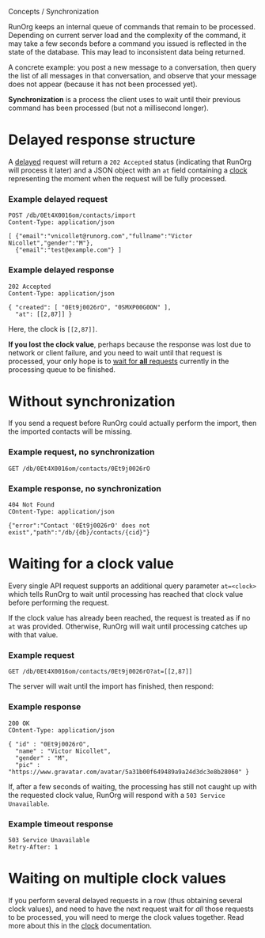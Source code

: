 Concepts / Synchronization

RunOrg keeps an internal queue of commands that remain to be
processed. Depending on current server load and the complexity of the
command, it may take a few seconds before a command you issued is
reflected in the state of the database. This may lead to inconsistent
data being returned.

A concrete example: you post a new message to a conversation, then
query the list of all messages in that conversation, and observe that
your message does not appear (because it has not been processed yet).

**Synchronization** is a process the client uses to wait until their
previous command has been processed (but not a millisecond longer).

# Delayed response structure

A [delayed](/docs/#/concept/delayed.md) request will return a `202
Accepted` status (indicating that RunOrg will process it later) and a
JSON object with an `at` field containing a
[clock](/docs/#/types/clock.js) representing the moment when the
request will be fully processed.

### Example delayed request
    POST /db/0Et4X0016om/contacts/import
    Content-Type: application/json 
   
    [ {"email":"vnicollet@runorg.com","fullname":"Victor Nicollet","gender":"M"}, 
      {"email":"test@example.com"} ]

### Example delayed response
    202 Accepted
    Content-Type: application/json

    { "created": [ "0Et9j0026rO", "0SMXP00G0ON" ],
      "at": [[2,87]] }

Here, the clock is `[[2,87]]`. 

**If you lost the clock value**, perhaps because the response was lost
due to network or client failure, and you need to wait until that
request is processed, your only hope is to [wait for **all**
requests](/docs/#/db/sync.js) currently in the processing queue to
be finished.

# Without synchronization

If you send a request before RunOrg could actually perform the import, then the
imported contacts will be missing. 

### Example request, no synchronization
    GET /db/0Et4X0016om/contacts/0Et9j0026rO
    
### Example response, no synchronization
    404 Not Found
    COntent-Type: application/json

    {"error":"Contact '0Et9j0026rO' does not exist","path":"/db/{db}/contacts/{cid}"}

# Waiting for a clock value

Every single API request supports an additional query parameter
`at=<clock>` which tells RunOrg to wait until processing has reached
that clock value before performing the request.

If the clock value has already been reached, the request is treated as
if no `at` was provided. Otherwise, RunOrg will wait until processing
catches up with that value.

### Example request
    GET /db/0Et4X0016om/contacts/0Et9j0026rO?at=[[2,87]]
    
The server will wait until the import has finished, then respond: 

### Example response
    200 OK
    COntent-Type: application/json

    { "id" : "0Et9j0026rO",
      "name" : "Victor Nicollet",
      "gender" : "M",
      "pic" : "https://www.gravatar.com/avatar/5a31b00f649489a9a24d3dc3e8b28060" }

If, after a few seconds of waiting, the processing has still not caught up with the
requested clock value, RunOrg will respond with a `503 Service Unavailable`.

### Example timeout response
    503 Service Unavailable
    Retry-After: 1

# Waiting on multiple clock values

If you perform several delayed requests in a row (thus obtaining
several clock values), and need to have the next request wait for
_all_ those requests to be processed, you will need to merge the clock
values together. Read more about this in the
[clock](/docs/#/types/clock.js) documentation.